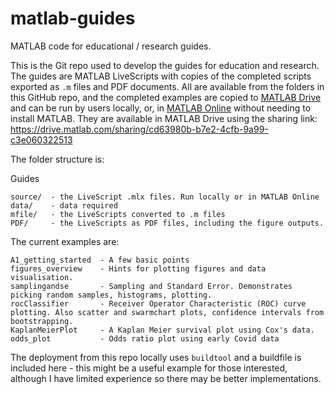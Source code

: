 # matlab-guides
MATLAB code for educational / research guides.

This is the Git repo used to develop the guides for education and research. The guides are MATLAB LiveScripts with copies of the completed scripts exported as `.m` files and PDF documents. 
All are available from the folders in this GitHub repo, and the completed examples are copied to [MATLAB Drive](https://drive.matlab.com) and can be run by users locally, or, in [MATLAB Online](https://matlab.mathworks.com) without needing to install MATLAB. They are available in MATLAB Drive using the sharing link: 
https://drive.matlab.com/sharing/cd63980b-b7e2-4cfb-9a99-c3e060322513 

The folder structure is:

Guides  


    source/  - the LiveScript .mlx files. Run locally or in MATLAB Online  
    data/    - data required  
    mfile/   - the LiveScripts converted to .m files  
    PDF/     - the LiveScripts as PDF files, including the figure outputs.  

The current examples are:

    A1_getting_started  - A few basic points
    figures_overview    - Hints for plotting figures and data visualisation.
    samplingandse       - Sampling and Standard Error. Demonstrates picking random samples, histograms, plotting.  
    rocClassifier       - Receiver Operator Characteristic (ROC) curve plotting. Also scatter and swarmchart plots, confidence intervals from bootstrapping.  
    KaplanMeierPlot     - A Kaplan Meier survival plot using Cox's data.
    odds_plot           - Odds ratio plot using early Covid data



The deployment from this repo locally uses `buildtool` and a buildfile is included here - this might be a useful example for those interested,  although I have limited experience so there may be better implementations.

